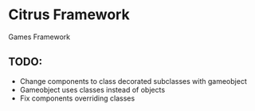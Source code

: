# Citrus Framework

Games Framework

## TODO:

- Change components to class decorated subclasses with gameobject
- Gameobject uses classes instead of objects
- Fix components overriding classes
